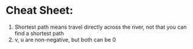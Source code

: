 # Cheat Sheet:
1. Shortest path means travel directly across the river, not that you can find a shortest path
2. v, u are non-negative, but both can be 0
